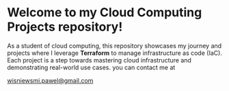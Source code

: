  # Welcome to my Cloud Computing Projects repository! 

As a student of cloud computing, this repository showcases my journey and projects where I leverage **Terraform** to manage infrastructure as code (IaC). Each project is a step towards mastering cloud infrastructure and demonstrating real-world use cases.
you can contact me at 

wisniewsmi.pawel@gmail.com
